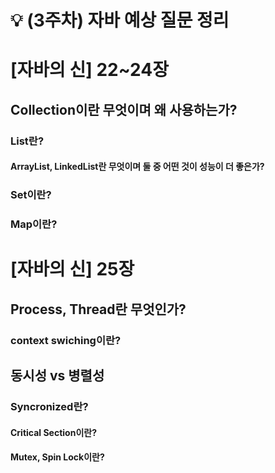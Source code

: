 # 💡 (3주차) 자바 예상 질문 정리

# [자바의 신] 22~24장

## Collection이란 무엇이며 왜 사용하는가?

### List란?

#### ArrayList, LinkedList란 무엇이며 둘 중 어떤 것이 성능이 더 좋은가?

### Set이란?

### Map이란?

# [자바의 신] 25장

## Process, Thread란 무엇인가?

### context swiching이란?

## 동시성 vs 병렬성

### Syncronized란?

#### Critical Section이란?

#### Mutex, Spin Lock이란?
